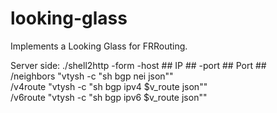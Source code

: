 # looking-glass

Implements a Looking Glass for FRRouting.

Server side:
./shell2http -form -host ## IP ## -port ## Port ## \
	/neighbors "vtysh -c \"sh bgp nei json\"" \
	/v4route "vtysh -c \"sh bgp ipv4 \$v_route json\"" \
	/v6route "vtysh -c \"sh bgp ipv6 \$v_route json\""

